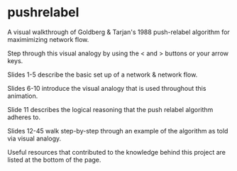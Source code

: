 # pushrelabel

A visual walkthrough of Goldberg & Tarjan's 1988 push-relabel algorithm for maximimizing network flow.

Step through this visual analogy by using the < and > buttons or your arrow keys.

Slides 1-5 describe the basic set up of a network & network flow.

Slides 6-10 introduce the visual analogy that is used throughout this animation.

Slide 11 describes the logical reasoning that the push relabel algorithm adheres to.

Slides 12-45 walk step-by-step through an example of the algorithm as told via visual analogy.

Useful resources that contributed to the knowledge behind this project are listed at the bottom of the page.
